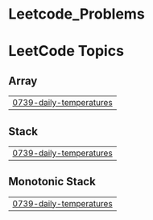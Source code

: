 # Leetcode_Problems
<!---LeetCode Topics Start-->
# LeetCode Topics
## Array
|  |
| ------- |
| [0739-daily-temperatures](https://github.com/Jegang002/Leetcode_Problems/tree/master/0739-daily-temperatures) |
## Stack
|  |
| ------- |
| [0739-daily-temperatures](https://github.com/Jegang002/Leetcode_Problems/tree/master/0739-daily-temperatures) |
## Monotonic Stack
|  |
| ------- |
| [0739-daily-temperatures](https://github.com/Jegang002/Leetcode_Problems/tree/master/0739-daily-temperatures) |
<!---LeetCode Topics End-->